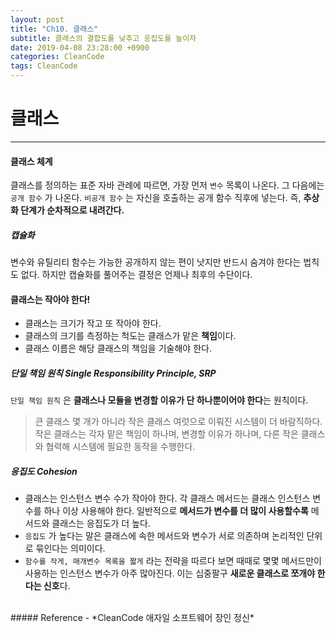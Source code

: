 ```yaml
---
layout: post
title: "Ch10. 클래스"
subtitle: 클래스의 결합도를 낮추고 응집도를 높이자
date: 2019-04-08 23:28:00 +0900
categories: CleanCode
tags: CleanCode
---
```


# 클래스
---

#### 클래스 체계
클래스를 정의하는 표준 자바 관례에 따르면, 가장 먼저 `변수`  목록이 나온다. 
그 다음에는 `공개 함수` 가 나온다. 
`비공개 함수` 는 자신을 호출하는 공개 함수 직후에 넣는다. 
즉, **추상화 단계가 순차적으로 내려간다.**

##### 캡슐화
변수와 유틸리티 함수는 가능한 공개하지 않는 편이 낫지만 반드시 숨겨야 한다는 법칙도 없다. 하지만 캡슐화를 풀어주는 결정은 언제나 최후의 수단이다.

#### 클래스는 작아야 한다!
* 클래스는 크기가 작고 또 작아야 한다. 
* 클래스의 크기를 측정하는 척도는 클래스가 맡은 **책임**이다.
* 클래스 이름은 해당 클래스의 책임을 기술해야 한다.

##### 단일 책임 원칙 *Single Responsibility Principle, SRP*
`단일 책임 원칙` 은 **클래스나 모듈을 변경할 이유가 단 하나뿐이어야 한다**는 원칙이다.
> 큰 클래스 몇 개가 아니라 작은 클래스 여럿으로 이뤄진 시스템이 더 바람직하다. 작은 클래스는 각자 맡은 책임이 하나며, 변경할 이유가 하나며, 다른 작은 클래스와 협력해 시스템에 필요한 동작을 수행한다.

##### 응집도 *Cohesion*
* 클래스는 인스턴스 변수 수가 작아야 한다. 각 클래스 메서드는 클래스 인스턴스 변수를 하나 이상 사용해야 한다. 일반적으로 **메서드가 변수를 더 많이 사용할수록** 메서드와 클래스는 응집도가 더 높다.
* `응집도` 가 높다는 말은 클래스에 속한 메서드와 변수가 서로 의존하며 논리적인 단위로 묶인다는 의미이다.
* `함수를 작게, 매개변수 목록을 짧게` 라는 전략을 따르다 보면 때때로 몇몇 메서드만이 사용하는 인스턴스 변수가 아주 많아진다. 이는 십중팔구 **새로운 클래스로 쪼개야 한다는 신호**다.

<br>
##### Reference
- *CleanCode 애자일 소프트웨어 장인 정신*
